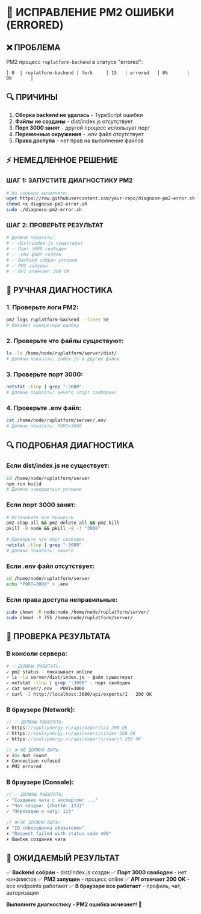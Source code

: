 # 🔧 ИСПРАВЛЕНИЕ PM2 ОШИБКИ (ERRORED)

## ❌ ПРОБЛЕМА
PM2 процесс `ruplatform-backend` в статусе "errored":
```
│ 0  │ ruplatform-backend │ fork     │ 15   │ errored   │ 0%       │ 0b       │
```

## 🔍 ПРИЧИНЫ
1. **Сборка backend не удалась** - TypeScript ошибки
2. **Файлы не созданы** - dist/index.js отсутствует
3. **Порт 3000 занят** - другой процесс использует порт
4. **Переменные окружения** - .env файл отсутствует
5. **Права доступа** - нет прав на выполнение файлов

## ⚡ НЕМЕДЛЕННОЕ РЕШЕНИЕ

### ШАГ 1: ЗАПУСТИТЕ ДИАГНОСТИКУ PM2
```bash
# На сервере выполните:
wget https://raw.githubusercontent.com/your-repo/diagnose-pm2-error.sh
chmod +x diagnose-pm2-error.sh
sudo ./diagnose-pm2-error.sh
```

### ШАГ 2: ПРОВЕРЬТЕ РЕЗУЛЬТАТ
```bash
# Должно показать:
# ✅ dist/index.js существует
# ✅ Порт 3000 свободен
# ✅ .env файл создан
# ✅ Backend собран успешно
# ✅ PM2 запущен
# ✅ API отвечает 200 OK
```

## 🔧 РУЧНАЯ ДИАГНОСТИКА

### 1. Проверьте логи PM2:
```bash
pm2 logs ruplatform-backend --lines 50
# Покажет конкретную ошибку
```

### 2. Проверьте что файлы существуют:
```bash
ls -la /home/node/ruplatform/server/dist/
# Должно показать: index.js и другие файлы
```

### 3. Проверьте порт 3000:
```bash
netstat -tlnp | grep ":3000"
# Должно показать: ничего (порт свободен)
```

### 4. Проверьте .env файл:
```bash
cat /home/node/ruplatform/server/.env
# Должно показать: PORT=3000
```

## 🔍 ПОДРОБНАЯ ДИАГНОСТИКА

### Если dist/index.js не существует:
```bash
cd /home/node/ruplatform/server
npm run build
# Должно завершиться успешно
```

### Если порт 3000 занят:
```bash
# Остановите все процессы
pm2 stop all && pm2 delete all && pm2 kill
pkill -9 node && pkill -9 -f "3000"

# Проверьте что порт свободен
netstat -tlnp | grep ":3000"
# Должно показать: ничего
```

### Если .env файл отсутствует:
```bash
cd /home/node/ruplatform/server
echo "PORT=3000" > .env
```

### Если права доступа неправильные:
```bash
sudo chown -R node:node /home/node/ruplatform/server/
sudo chmod -R 755 /home/node/ruplatform/server/
```

## 🧪 ПРОВЕРКА РЕЗУЛЬТАТА

### В консоли сервера:
```bash
# ✅ ДОЛЖНЫ РАБОТАТЬ:
✓ pm2 status - показывает online
✓ ls -la server/dist/index.js - файл существует
✓ netstat -tlnp | grep ":3000" - порт свободен
✓ cat server/.env - PORT=3000
✓ curl -I http://localhost:3000/api/experts/1 - 200 OK
```

### В браузере (Network):
```javascript
// ✅ ДОЛЖНЫ РАБОТАТЬ:
✓ https://soulsynergy.ru/api/experts/1 200 OK
✓ https://soulsynergy.ru/api/users/cities 200 OK
✓ https://soulsynergy.ru/api/experts/search 200 OK

// ❌ НЕ ДОЛЖНО БЫТЬ:
✗ 404 Not Found
✗ Connection refused
✗ PM2 errored
```

### В браузере (Console):
```javascript
// ✅ ДОЛЖНЫ РАБОТАТЬ:
✓ "Создание чата с экспертом: ..."
✓ "Чат создан: {chatId: 123}"
✓ "Переходим к чату: 123"

// ❌ НЕ ДОЛЖНО БЫТЬ:
✗ "ID собеседника обязателен"
✗ "Request failed with status code 400"
✗ Ошибки создания чата
```

## 🎯 ОЖИДАЕМЫЙ РЕЗУЛЬТАТ

✅ **Backend собран** - dist/index.js создан
✅ **Порт 3000 свободен** - нет конфликтов
✅ **PM2 запущен** - процесс online
✅ **API отвечает 200 OK** - все endpoints работают
✅ **В браузере все работает** - профиль, чат, авторизация

**Выполните диагностику - PM2 ошибка исчезнет!** 🚀
